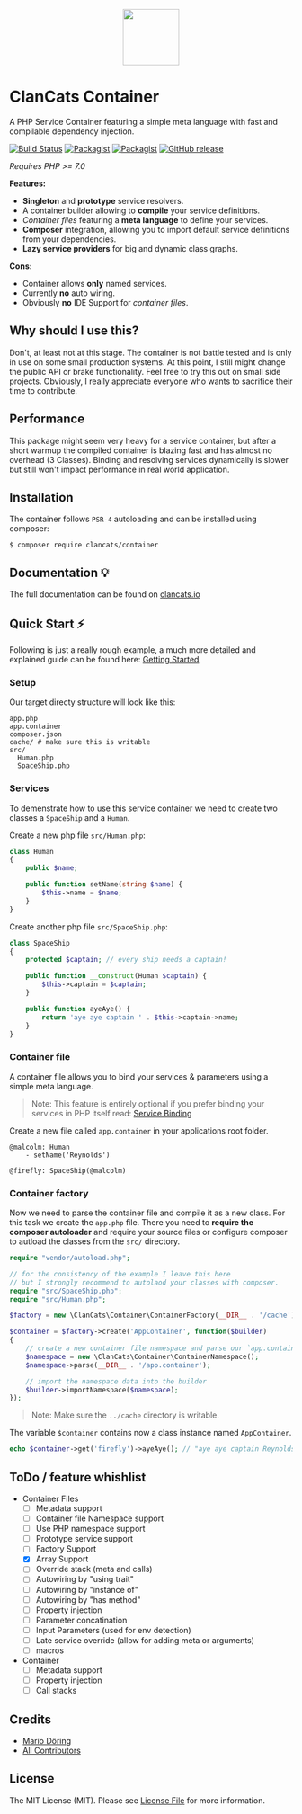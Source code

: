 <p align="center"><a href="http://clancats.io/container/master/" target="_blank">
    <img width="100px" src="http://clancats.io/assets/media/img/logo/container.png">
</a></p>

# ClanCats Container

A PHP Service Container featuring a simple meta language with fast and compilable dependency injection. 

[![Build Status](https://travis-ci.org/ClanCats/Container.svg?branch=master)](https://travis-ci.org/ClanCats/Container)
[![Packagist](https://img.shields.io/packagist/dt/clancats/container.svg)](https://packagist.org/packages/clancats/container)
[![Packagist](https://img.shields.io/packagist/l/clancats/container.svg)](https://github.com/ClanCats/Container/blob/master/LICENSE)
[![GitHub release](https://img.shields.io/github/release/clancats/container.svg)](https://github.com/ClanCats/Container/releases)

_Requires PHP >= 7.0_

**Features:**

 * **Singleton** and **prototype** service resolvers.
 * A container builder allowing to **compile** your service definitions.
 * _Container files_ featuring a **meta language** to define your services.
 * **Composer** integration, allowing you to import default service definitions from your dependencies.
 * **Lazy service providers** for big and dynamic class graphs.

**Cons:**

 * Container allows **only** named services.
 * Currently **no** auto wiring.
 * Obviously **no** IDE Support for _container files_.

## Why should I use this? 

Don't, at least not at this stage. The container is not battle tested and is only in use on some small production systems. At this point, I still might change the public API or brake functionality. Feel free to try this out on small side projects. Obviously, I really appreciate everyone who wants to sacrifice their time to contribute.

## Performance

This package might seem very heavy for a service container, but after a short warmup the compiled container is blazing fast and has almost no overhead (3 Classes). Binding and resolving services dynamically is slower but still won't impact performance in real world application.

## Installation

The container follows `PSR-4` autoloading and can be installed using composer:

```
$ composer require clancats/container
```

## Documentation 💡

The full documentation can be found on [clancats.io](http://clancats.io/container/master/introduction/getting-started)

## Quick Start ⚡️

Following is just a really rough example, a much more detailed and explained guide can be found here: [Getting Started](http://clancats.io/container/master/introduction/getting-started)

### Setup 

Our target directy structure will look like this:

```
app.php
app.container
composer.json
cache/ # make sure this is writable
src/
  Human.php
  SpaceShip.php
```

### Services

To demenstrate how to use this service container we need to create two classes a `SpaceShip` and a `Human`.

Create a new php file `src/Human.php`:

```php
class Human
{
    public $name;

    public function setName(string $name) {
        $this->name = $name;
    }
}
```

Create another php file `src/SpaceShip.php`:

```php
class SpaceShip
{
    protected $captain; // every ship needs a captain!

    public function __construct(Human $captain) {
        $this->captain = $captain;
    }

    public function ayeAye() {
        return 'aye aye captain ' . $this->captain->name;
    }
}
```

### Container file

A container file allows you to bind your services & parameters using a simple meta language. 

> Note: This feature is entirely optional if you prefer binding your services in PHP itself read: [Service Binding](http://clancats.io/container/master/service-binding/basics)

Create a new file called `app.container` in your applications root folder. 

```
@malcolm: Human
    - setName('Reynolds')

@firefly: SpaceShip(@malcolm)
```

### Container factory

Now we need to parse the container file and compile it as a new class. For this task we create the `app.php` file. There you need to **require the composer autoloader** and require your source files or configure composer to autload the classes from the `src/` directory.

```php
require "vendor/autoload.php";

// for the consistency of the example I leave this here 
// but I strongly recommend to autolaod your classes with composer.
require "src/SpaceShip.php";
require "src/Human.php";

$factory = new \ClanCats\Container\ContainerFactory(__DIR__ . '/cache');

$container = $factory->create('AppContainer', function($builder)
{
    // create a new container file namespace and parse our `app.container` file.
    $namespace = new \ClanCats\Container\ContainerNamespace();
    $namespace->parse(__DIR__ . '/app.container');

    // import the namespace data into the builder
    $builder->importNamespace($namespace);
});
```

> Note: Make sure the `../cache` directory is writable.

The variable `$container` contains now a class instance named `AppContainer`.

```php
echo $container->get('firefly')->ayeAye(); // "aye aye captain Reynolds"
```

## ToDo / feature whishlist

- Container Files
  - [ ] Metadata support
  - [ ] Container file Namespace support
  - [ ] Use PHP namespace support
  - [ ] Prototype service support
  - [ ] Factory Support
  - [x] Array Support
  - [ ] Override stack (meta and calls)
  - [ ] Autowiring by "using trait"
  - [ ] Autowiring by "instance of"
  - [ ] Autowiring by "has method"
  - [ ] Property injection
  - [ ] Parameter concatination
  - [ ] Input Parameters (used for env detection)
  - [ ] Late service override (allow for adding meta or arguments) 
  - [ ] macros
- Container
  - [ ] Metadata support
  - [ ] Property injection
  - [ ] Call stacks

## Credits

- [Mario Döring](https://github.com/mario-deluna)
- [All Contributors](https://github.com/ClanCats/Container/contributors)

## License

The MIT License (MIT). Please see [License File](https://github.com/ClanCats/Container/blob/master/LICENSE) for more information.
